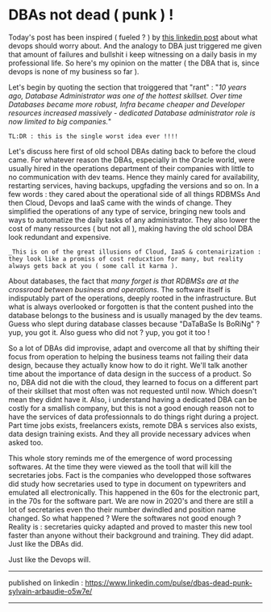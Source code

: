 # DBAs not dead ( punk ) !

Today's post has been inspired ( fueled ? ) by [this linkedin post]( https://draft.blogger.com/u/1/blog/post/edit/3767105697496508991/4851583590611979199# ) about what devops should worry about. And the analogy to DBA just triggered me given that amount of failures and bullshit i keep witnessing on a daily basis in my professional life.
So here's my opinion on the matter ( the DBA that is, since devops is none of my business so far ).

Let's begin by quoting the section that troiggered that "rant" : "_10 years ago, Database Administrator was one of the hottest skillset. Over time Databases became more robust, Infra became cheaper and Developer resources increased massively - dedicated Database administrator role is now limited to big companies._"

```TL:DR : this is the single worst idea ever !!!!```

Let's discuss here first of old school DBAs dating back to before the cloud came. For whatever reason the DBAs, especially in the Oracle world, were usually hired in the operations department of their companies with little to no communication with dev teams. Hence they mainly cared for availability, restarting services, having backups, upgfading the versions and so on. In a few words : they cared about the operational side of all things RDBMSs
And then Cloud, Devops and IaaS came with the winds of change. They simplified the operations of any type of service, bringing new tools and ways to automatize the daily tasks of any administrator. They also lower the cost of many ressources ( but not all ), making having the old school DBA look redundant and expensive.

```_This is on of the great illusions of Cloud, IaaS & contenairization : they look like a promiss of cost reducxtion for many, but reality always gets back at you ( some call it karma ). ```

About databases, the fact that _many forget is that RDBMSs are at the crossroad between business and operations_.  The software itself is indisputably part of the operations, deeply rooted in the infrastructure. But what is always overlooked or forgotten is that the content pushed into the database belongs to the business and is usually managed by the dev teams.  Guess who slept during database classes because "DaTaBaSe Is BoRiNg" ? yup, you got it.  Also guess who did not ? yup, you got it too !

So a lot of DBAs did improvise, adapt and overcome all that by shifting their focus from operation to helping the business teams not failing their data design, because they actually know how to do it right. We'll talk another time about the importance of data design in the success of a product.  So no, DBA did not die with the cloud, they learned to focus on a different part of their skillset that most often was not requested until now. Which doesn't mean they didnt have it. Also, i understand having a dedicated DBA can be costly for a smallish company, but this is not a good enough reason not to have the services of data professionnals to do things right during a project. Part time jobs exists, freelancers exists, remote DBA s services also exists, data design training exists. And they all provide necessary advices when asked too.

This whole story reminds me of the emergence of word processing softwares. At the time they were viewed as the tooll that will kill the secretaries jobs. Fact is the companies who developped those softwares did study how secretaries used to type in document on typewriters and emulated all electronically. This happened in the 60s for the electronic part, in the 70s for the software part.
We are now in 2020's and there are still a lot of secretaries even tho their number dwindled and position name changed. So what happened ? Were the softwares not good enough ? Reality is : secretaries quicky adapted and proved to master this new tool faster than anyone without their background and training. They did adapt. 
Just like the DBAs did. 

Just like the Devops will.

---

published on linkedin : https://www.linkedin.com/pulse/dbas-dead-punk-sylvain-arbaudie-o5w7e/

---
